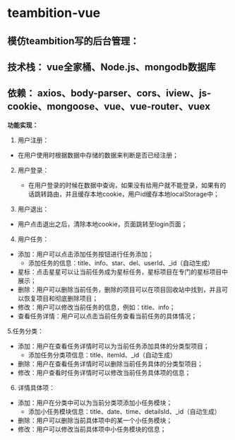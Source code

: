# teambition-vue

## 模仿teambition写的后台管理：

**技术栈：** vue全家桶、Node.js、mongodb数据库
----------
**依赖：** axios、body-parser、cors、iview、js-cookie、mongoose、vue、vue-router、vuex
----------
**功能实现：**
1. 用户注册：

  - 在用户使用时根据数据中存储的数据来判断是否已经注册；
    
2. 用户登录：

   - 在用户登录的时候在数据中查询，如果没有给用户就不能登录，如果有的话跳转路由，并且缓存本地cookie，用户id缓存本地localStorage中；
     
3. 用户退出：

  - 用户点击退出之后，清除本地cookie，页面跳转至login页面；
    
4. 用户任务：

  - 添加：用户可以点击添加任务按钮进行任务添加；
    - 添加任务的信息：title、info、star、del、userId、_id（自动生成）
  - 星标：点击星星可以让当前任务成为星标任务，星标项目在专门的星标项目中展示；
  - 删除：用户可以删除当前任务，删除的项目可以在项目回收站中找到，并且可以恢复项目和彻底删除项目；
  - 修改：用户可以修改当前任务的信息，例如：title、info；
  - 查看任务详情：用户可以点击当前任务查看当前任务的具体情况；
    
5.任务分类：

  - 添加：用户在查看任务详情时可以为当前任务添加具体的分类型项目；
     - 添加任务分类项信息：title、itemId、_id（自动生成）
  - 删除：用户在查看任务详情时可以删除当前任务具体的分类型项目；
  - 修改：用户查看时任务详情时可以修改当前任务具体项的信息；
    
6. 详情具体项：

  - 添加：用户在分类中可以为当前分类项添加小任务模块；
     - 添加小任务模块信息：title、date、time、detailsId、_id（自动生成）
  - 删除：用户可以删除当前具体项中的某一个小任务模块；
  - 修改：用户可以修改当前具体项中小任务模块的信息；
